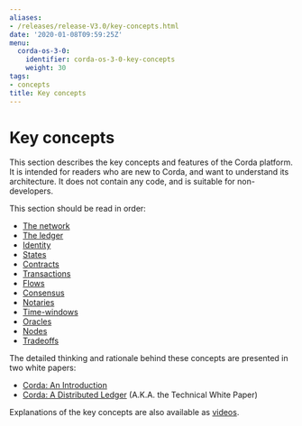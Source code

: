 ```yaml
---
aliases:
- /releases/release-V3.0/key-concepts.html
date: '2020-01-08T09:59:25Z'
menu:
  corda-os-3-0:
    identifier: corda-os-3-0-key-concepts
    weight: 30
tags:
- concepts
title: Key concepts
---
```




# Key concepts

This section describes the key concepts and features of the Corda platform. It is intended for readers who are new to
Corda, and want to understand its architecture. It does not contain any code, and is suitable for non-developers.

This section should be read in order:



* [The network](key-concepts-ecosystem.md)
* [The ledger](key-concepts-ledger.md)
* [Identity](key-concepts-identity.md)
* [States](key-concepts-states.md)
* [Contracts](key-concepts-contracts.md)
* [Transactions](key-concepts-transactions.md)
* [Flows](key-concepts-flows.md)
* [Consensus](key-concepts-consensus.md)
* [Notaries](key-concepts-notaries.md)
* [Time-windows](key-concepts-time-windows.md)
* [Oracles](key-concepts-oracles.md)
* [Nodes](key-concepts-node.md)
* [Tradeoffs](key-concepts-tradeoffs.md)



The detailed thinking and rationale behind these concepts are presented in two white papers:



* [Corda: An Introduction](/en/pdf/corda-introductory-whitepaper.pdf)
* [Corda: A Distributed Ledger](/en/pdf/corda-technical-whitepaper.pdf) (A.K.A. the Technical White Paper)


Explanations of the key concepts are also available as [videos](https://vimeo.com/album/4555732/).



